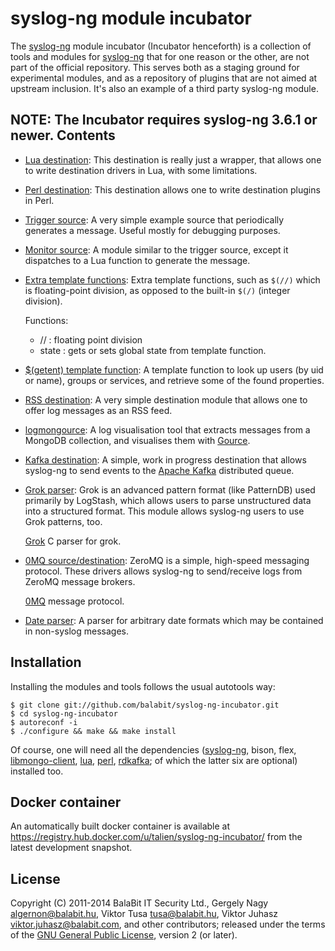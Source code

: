 syslog-ng module incubator
==========================

The [syslog-ng][sng] module incubator (Incubator henceforth) is a
collection of tools and modules for [syslog-ng][sng] that for one
reason or the other, are not part of the official repository. This
serves both as a staging ground for experimental modules, and as a
repository of plugins that are not aimed at upstream inclusion. It's
also an example of a third party syslog-ng module.

 [sng]: https://github.com/balabit/syslog-ng

**NOTE**: The Incubator requires syslog-ng 3.6.1 or newer.
Contents
--------

 * [Lua destination][sng:lua]: This destination is really just a
   wrapper, that allows one to write destination drivers in Lua, with
   some limitations.

   [sng:lua]: https://github.com/balabit/syslog-ng-incubator/tree/master/modules/lua/

 * [Perl destination][sng:perl]: This destination allows one to write
   destination plugins in Perl.

   [sng:perl]: https://github.com/balabit/syslog-ng-incubator/tree/master/modules/perl/

 * [Trigger source][sng:trigger]: A very simple example source that
   periodically generates a message. Useful mostly for debugging
   purposes.

   [sng:trigger]: https://github.com/balabit/syslog-ng-incubator/tree/master/modules/trigger-source/

 * [Monitor source][sng:monitor]: A module similar to the trigger
   source, except it dispatches to a Lua function to generate the
   message.

   [sng:monitor]: https://github.com/balabit/syslog-ng-incubator/tree/master/modules/monitor-source/

 * [Extra template functions][sng:bf+]: Extra template functions, such
   as `$(//)` which is floating-point division, as opposed to the
   built-in `$(/)` (integer division).
 
   Functions:
    * // : floating point division
    * state : gets or sets global state from template function.

   [sng:bf+]: https://github.com/balabit/syslog-ng-incubator/tree/master/modules/basicfuncs-plus/

 * [$(getent) template function][sng:tfgetent]: A template function to
   look up users (by uid or name), groups or services, and retrieve
   some of the found properties.

   [sng:tfgetent]: https://github.com/balabit/syslog-ng-incubator/tree/master/modules/getent/

 * [RSS destination][sng:rss]: A very simple destination module that
   allows one to offer log messages as an RSS feed.

   [sng:rss]: https://github.com/balabit/syslog-ng-incubator/tree/master/modules/rss/

 * [logmongource][sng:mongource]: A log visualisation tool that
   extracts messages from a MongoDB collection, and visualises them
   with [Gource](https://code.google.com/p/gource/).

   [sng:mongource]: https://github.com/balabit/syslog-ng-incubator/tree/master/tools/visualize/

 * [Kafka destination][sng:kafka]: A simple, work in progress
   destination that allows syslog-ng to send events to the
   [Apache Kafka](http://kafka.apache.org/) distributed queue.

   [sng:kafka]: https://github.com/balabit/syslog-ng-incubator/tree/master/modules/kafka/

 * [Grok parser][sng:grok]: Grok is an advanced pattern format (like PatternDB) used primarily by LogStash, 
   which allows users to parse unstructured data into a structured format. This module 
   allows syslog-ng users to use Grok patterns, too.

   [Grok](https://github.com/jordansissel/grok/) C parser for grok.

   [sng:grok]: https://github.com/balabit/syslog-ng-incubator/tree/master/modules/grok/

 * [0MQ source/destination][sng:zmq]: ZeroMQ is a simple, high-speed messaging protocol.
   These drivers allows syslog-ng to send/receive logs from ZeroMQ message brokers.

   [0MQ](http://zeromq.org/) message protocol.

   [sng:zmq]: https://github.com/balabit/syslog-ng-incubator/tree/master/modules/zmq/

 * [Date parser][sng:date]: A parser for arbitrary date formats which
   may be contained in non-syslog messages.
  
   [sng:date]: https://github.com/balabit/syslog-ng-incubator/tree/master/modules/date/

Installation
------------

Installing the modules and tools follows the usual autotools way:

    $ git clone git://github.com/balabit/syslog-ng-incubator.git
    $ cd syslog-ng-incubator
    $ autoreconf -i
    $ ./configure && make && make install

Of course, one will need all the dependencies ([syslog-ng][sng],
bison, flex, [libmongo-client][lmc], [lua][lua], [perl][perl],
 [rdkafka][kafka]; of which the latter six are
optional) installed too.

 [lmc]: https://github.com/algernon/libmongo-client
 [lua]: http://www.lua.org/
 [perl]: http://www.perl.org/
 [kafka]: https://github.com/edenhill/librdkafka
 
 
Docker container
----------------

An automatically built docker container is available at https://registry.hub.docker.com/u/talien/syslog-ng-incubator/
from the latest development snapshot.

License
-------

Copyright (C) 2011-2014 BalaBit IT Security Ltd., Gergely Nagy
<algernon@balabit.hu>, Viktor Tusa <tusa@balabit.hu>,
Viktor Juhasz <viktor.juhasz@balabit.com>, and other
contributors; released under the terms of the
[GNU General Public License][gpl], version 2 (or later).

 [gpl]: http://www.gnu.org/licenses/gpl-2.0.html
